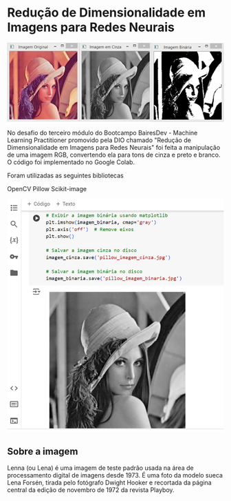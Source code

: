 # Redução de Dimensionalidade em Imagens para Redes Neurais

![DIO](download.png)

No desafio do terceiro módulo do Bootcampo BairesDev - Machine Learning Practitioner promovido pela DIO chamado "Redução de Dimensionalidade em Imagens para Redes Neurais" foi feita a manipulação de uma imagem RGB, convertendo ela para tons de cinza e preto e branco. O código foi implementado no Google Colab.

Foram utilizadas as seguintes bibliotecas

OpenCV
Pillow
Scikit-image

![DIO](modulo3.jpg)

## Sobre a imagem

Lenna (ou Lena) é uma imagem de teste padrão usada na área de processamento digital de imagens desde 1973. É uma foto da modelo sueca Lena Forsén, tirada pelo fotógrafo Dwight Hooker e recortada da página central da edição de novembro de 1972 da revista Playboy.
